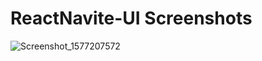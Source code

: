 # ReactNavite-UI Screenshots

![Screenshot_1577207572](https://user-images.githubusercontent.com/31749142/71421457-9c1dee80-2683-11ea-9c73-936b0d6b8537.png)
